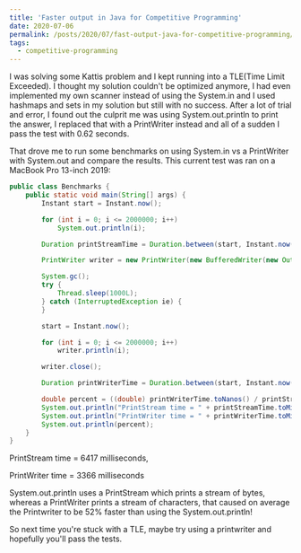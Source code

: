 ```yaml
---
title: 'Faster output in Java for Competitive Programming'
date: 2020-07-06
permalink: /posts/2020/07/fast-output-java-for-competitive-programming/
tags:
  - competitive-programming
---
```


I was solving some Kattis problem and I kept running into a TLE(Time Limit Exceeded).
I thought my solution couldn't be optimized anymore, I had even implemented my own scanner instead of using the System.in and I used hashmaps and sets in my solution but still with no success. 
After a lot of trial and error, I found out the culprit me was using System.out.println to print the answer, I replaced that with a PrintWriter instead and all of a sudden I pass the test with 0.62 seconds. 



That drove me to run some benchmarks on using System.in vs a PrintWriter with System.out and compare the results. This current test was ran on a MacBook Pro 13-inch 2019: 

```java
public class Benchmarks {
	public static void main(String[] args) {
		Instant start = Instant.now();

		for (int i = 0; i <= 2000000; i++)
			System.out.println(i);

		Duration printStreamTime = Duration.between(start, Instant.now());

		PrintWriter writer = new PrintWriter(new BufferedWriter(new OutputStreamWriter(System.out)));

		System.gc();
		try {
			Thread.sleep(1000L);
		} catch (InterruptedException ie) {
		}

		start = Instant.now();

		for (int i = 0; i <= 2000000; i++)
			writer.println(i);

		writer.close();

		Duration printWriterTime = Duration.between(start, Instant.now());

		double percent = ((double) printWriterTime.toNanos() / printStreamTime.toNanos() * 100.0);
		System.out.println("PrintStream time = " + printStreamTime.toMillis());
		System.out.println("PrintWriter time = " + printWriterTime.toMillis());
		System.out.println(percent);
	}
}
```

PrintStream time = 6417 milliseconds,


PrintWriter time = 3366 milliseconds 

System.out.println uses a PrintStream which prints a stream of bytes, whereas a PrintWriter prints a stream of characters, that caused on average the Printwriter to be 52% faster than using the System.out.println!


So next time you're stuck with a TLE, maybe try using a printwriter and hopefully you'll pass the tests.
